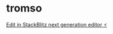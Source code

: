# tromso

[Edit in StackBlitz next generation editor ⚡️](https://stackblitz.com/~/github.com/eufelipenathan/tromso)